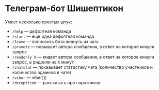 # Телеграм-бот Шишептикон
Умеет несколько простых штук:
- `/help` &mdash; дефолтная команда
- `/start` &mdash; еще одна дефолтная команда
- `/leave` &mdash; попросить бота ливнуть из чата
- `/promote` &mdash; повышает автора сообщения, в ответ на которое кинули запрос
- `/readonly X` &mdash; кидает автора сообщения, в ответ на которое кинули запрос, в ридонли на `X` минут
- `/chatstat` &mdash; показывает статистику чата (количество участников и количество админов в чате)
- `/viber` &mdash; viber)))
- `/decepticon` &mdash; рассказать про соратников
